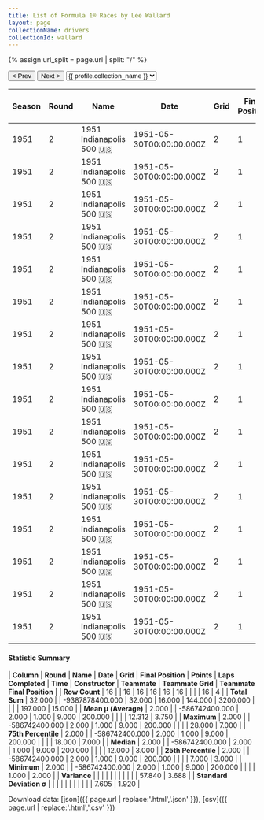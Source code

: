 ```yaml
---
title: List of Formula 1® Races by Lee Wallard
layout: page
collectionName: drivers
collectionId: wallard
---
```


{% assign url_split = page.url | split: "/" %}
<div id="collection-navigation">
<button onclick="selector.options[selector.selectedIndex-1].value && (window.location = selector.options[selector.selectedIndex-1].value);">&lt; Prev</button>
<button onclick="selector.options[selector.selectedIndex+1].value && (window.location = selector.options[selector.selectedIndex+1].value);">Next &gt;</button>
<select id="selector" onchange="this.options[this.selectedIndex].value && (window.location = this.options[this.selectedIndex].value);">
  {% for collectionId in site.data[page.collectionName].refs %}
    {% if collectionId == page.collectionId %}
      {% assign selected = "selected" %}
    {% else %}
      {% assign selected = "" %}
    {% endif %}
    {% assign profile = site.data[page.collectionName][collectionId].profile %}
    <option value="/f1/{{ page.collectionName }}/{{ collectionId }}/{{ url_split[4] }}" {{ selected }}>{{ profile.collection_name }}</option>
  {% endfor %}
</select>
</div>

| Season | Round | Name | Date | Grid | Final Position | Points | Laps Completed | Time | Constructor | Teammate | Teammate Grid | Teammate Final Position |
|--|--|--|--|--|--|--|--|--|--|--|--|--|
| 1951 | 2 | 1951 Indianapolis 500 🇺🇸 | 1951-05-30T00:00:00.000Z | 2 | 1 | 9.0 | 200 | 3:57:38.05 | Kurtis Kraft 🇺🇸 | [Mike Nazaruk 🇺🇸](/f1/drivers/nazaruk) | 7 | 2 |
| 1951 | 2 | 1951 Indianapolis 500 🇺🇸 | 1951-05-30T00:00:00.000Z | 2 | 1 | 9.0 | 200 | 3:57:38.05 | Kurtis Kraft 🇺🇸 | [Jack McGrath 🇺🇸](/f1/drivers/mcgrath) | 3 | 3 |
| 1951 | 2 | 1951 Indianapolis 500 🇺🇸 | 1951-05-30T00:00:00.000Z | 2 | 1 | 9.0 | 200 | 3:57:38.05 | Kurtis Kraft 🇺🇸 | [Carl Forberg 🇺🇸](/f1/drivers/forberg) | 24 | 7 |
| 1951 | 2 | 1951 Indianapolis 500 🇺🇸 | 1951-05-30T00:00:00.000Z | 2 | 1 | 9.0 | 200 | 3:57:38.05 | Kurtis Kraft 🇺🇸 | [Duke Nalon 🇺🇸](/f1/drivers/nalon) | 1 | R |
| 1951 | 2 | 1951 Indianapolis 500 🇺🇸 | 1951-05-30T00:00:00.000Z | 2 | 1 | 9.0 | 200 | 3:57:38.05 | Kurtis Kraft 🇺🇸 | [Gene Force 🇺🇸](/f1/drivers/force) | 22 | R |
| 1951 | 2 | 1951 Indianapolis 500 🇺🇸 | 1951-05-30T00:00:00.000Z | 2 | 1 | 9.0 | 200 | 3:57:38.05 | Kurtis Kraft 🇺🇸 | [Sam Hanks 🇺🇸](/f1/drivers/hanks) | 12 | R |
| 1951 | 2 | 1951 Indianapolis 500 🇺🇸 | 1951-05-30T00:00:00.000Z | 2 | 1 | 9.0 | 200 | 3:57:38.05 | Kurtis Kraft 🇺🇸 | [Bill Schindler 🇺🇸](/f1/drivers/schindler) | 16 | R |
| 1951 | 2 | 1951 Indianapolis 500 🇺🇸 | 1951-05-30T00:00:00.000Z | 2 | 1 | 9.0 | 200 | 3:57:38.05 | Kurtis Kraft 🇺🇸 | [Fred Agabashian 🇺🇸](/f1/drivers/agabashian) | 11 | R |
| 1951 | 2 | 1951 Indianapolis 500 🇺🇸 | 1951-05-30T00:00:00.000Z | 2 | 1 | 9.0 | 200 | 3:57:38.05 | Kurtis Kraft 🇺🇸 | [Carl Scarborough 🇺🇸](/f1/drivers/scarborough) | 15 | R |
| 1951 | 2 | 1951 Indianapolis 500 🇺🇸 | 1951-05-30T00:00:00.000Z | 2 | 1 | 9.0 | 200 | 3:57:38.05 | Kurtis Kraft 🇺🇸 | [Johnnie Parsons 🇺🇸](/f1/drivers/parsons) | 8 | R |
| 1951 | 2 | 1951 Indianapolis 500 🇺🇸 | 1951-05-30T00:00:00.000Z | 2 | 1 | 9.0 | 200 | 3:57:38.05 | Kurtis Kraft 🇺🇸 | [Cecil Green 🇺🇸](/f1/drivers/green) | 10 | R |
| 1951 | 2 | 1951 Indianapolis 500 🇺🇸 | 1951-05-30T00:00:00.000Z | 2 | 1 | 9.0 | 200 | 3:57:38.05 | Kurtis Kraft 🇺🇸 | [Troy Ruttman 🇺🇸](/f1/drivers/ruttman) | 6 | R |
| 1951 | 2 | 1951 Indianapolis 500 🇺🇸 | 1951-05-30T00:00:00.000Z | 2 | 1 | 9.0 | 200 | 3:57:38.05 | Kurtis Kraft 🇺🇸 | [Chet Miller 🇺🇸](/f1/drivers/miller) | 28 | R |
| 1951 | 2 | 1951 Indianapolis 500 🇺🇸 | 1951-05-30T00:00:00.000Z | 2 | 1 | 9.0 | 200 | 3:57:38.05 | Kurtis Kraft 🇺🇸 | [Walt Brown 🇺🇸](/f1/drivers/walt_brown) | 13 | R |
| 1951 | 2 | 1951 Indianapolis 500 🇺🇸 | 1951-05-30T00:00:00.000Z | 2 | 1 | 9.0 | 200 | 3:57:38.05 | Kurtis Kraft 🇺🇸 | [Cliff Griffith 🇺🇸](/f1/drivers/griffith) | 18 | R |
| 1951 | 2 | 1951 Indianapolis 500 🇺🇸 | 1951-05-30T00:00:00.000Z | 2 | 1 | 9.0 | 200 | 3:57:38.05 | Kurtis Kraft 🇺🇸 | [Manny Ayulo 🇺🇸](/f1/drivers/ayulo) | 3 | 3 |

#### Statistic Summary

| **Column** | **Round** | **Name** | **Date** | **Grid** | **Final Position** | **Points** | **Laps Completed** | **Time** | **Constructor** | **Teammate** | **Teammate Grid** | **Teammate Final Position** |
| **Row Count** | 16 |  | 16 | 16 | 16 | 16 | 16 |  |  |  | 16 | 4 |
| **Total Sum** | 32.000 |  | -9387878400.000 | 32.000 | 16.000 | 144.000 | 3200.000 |  |  |  | 197.000 | 15.000 |
| **Mean μ (Average)** | 2.000 |  | -586742400.000 | 2.000 | 1.000 | 9.000 | 200.000 |  |  |  | 12.312 | 3.750 |
| **Maximum** | 2.000 |  | -586742400.000 | 2.000 | 1.000 | 9.000 | 200.000 |  |  |  | 28.000 | 7.000 |
| **75th Percentile** | 2.000 |  | -586742400.000 | 2.000 | 1.000 | 9.000 | 200.000 |  |  |  | 18.000 | 7.000 |
| **Median** | 2.000 |  | -586742400.000 | 2.000 | 1.000 | 9.000 | 200.000 |  |  |  | 12.000 | 3.000 |
| **25th Percentile** | 2.000 |  | -586742400.000 | 2.000 | 1.000 | 9.000 | 200.000 |  |  |  | 7.000 | 3.000 |
| **Minimum** | 2.000 |  | -586742400.000 | 2.000 | 1.000 | 9.000 | 200.000 |  |  |  | 1.000 | 2.000 |
| **Variance** |  |  |  |  |  |  |  |  |  |  | 57.840 | 3.688 |
| **Standard Deviation σ** |  |  |  |  |  |  |  |  |  |  | 7.605 | 1.920 |

Download data: [json]({{ page.url | replace:'.html','.json' }}), [csv]({{ page.url | replace:'.html','.csv' }})
